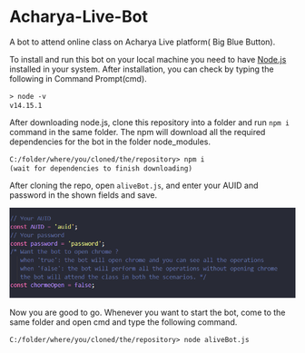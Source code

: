 # Acharya-Live-Bot
A bot to attend online class on Acharya Live platform( Big Blue Button).

To install and run this bot on your local machine you need to have [Node.js](https://nodejs.org/dist/v14.15.1/node-v14.15.1-x64.msi) installed in your system. After installation, you can check by typing the following in Command Prompt(cmd).
```
> node -v
v14.15.1
```
After downloading node.js, clone this repository into a folder and run `npm i` command in the same folder. The npm will download all the required dependencies for the bot in the folder node_modules.
```
C:/folder/where/you/cloned/the/repository> npm i
(wait for dependencies to finish downloading)
```
After cloning the repo, open `aliveBot.js`, and enter your AUID and password in the shown fields and save.

![details.png](https://raw.githubusercontent.com/piku-afk/Acharya-Live-Bot/main/details.png)

Now you are good to go. Whenever you want to start the bot, come to the same folder and open cmd and type the following command.
```
C:/folder/where/you/cloned/the/repository> node aliveBot.js
```
